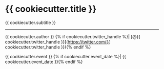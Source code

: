 # {{ cookiecutter.title }}
{{ cookiecutter.subtitle }}

* * *

{{ cookiecutter.author }} {% if cookiecutter.twitter_handle %}| [@{{ cookiecutter.twitter_handle }}](https://twitter.com/{{ cookiecutter.twitter_handle }}){% endif %}

{{ cookiecutter.event }} {% if cookiecutter.event_date %}| {{ cookiecutter.event_date }}{% endif %}
